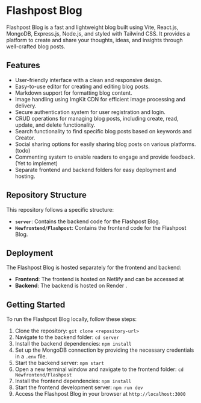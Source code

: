 # Flashpost Blog

Flashpost Blog is a fast and lightweight blog built using Vite, React.js, MongoDB, Express.js, Node.js, and styled with Tailwind CSS. It provides a platform to create and share your thoughts, ideas, and insights through well-crafted blog posts.

## Features

- User-friendly interface with a clean and responsive design.
- Easy-to-use editor for creating and editing blog posts.
- Markdown support for formatting blog content.
- Image handling using ImgKit CDN for efficient image processing and delivery.
- Secure authentication system for user registration and login.
- CRUD operations for managing blog posts, including create, read, update, and delete functionality.
- Search functionality to find specific blog posts based on keywords and Creator.
- Social sharing options for easily sharing blog posts on various platforms. (todo)
- Commenting system to enable readers to engage and provide feedback. (Yet to implemet)
- Separate frontend and backend folders for easy deployment and hosting.

## Repository Structure

This repository follows a specific structure:

- **`server`**: Contains the backend code for the Flashpost Blog.
- **`Newfrontend/Flashpost`**: Contains the frontend code for the Flashpost Blog.

## Deployment

The Flashpost Blog is hosted separately for the frontend and backend:

- **Frontend**: The frontend is hosted on Netlify and can be accessed at 
- **Backend**: The backend is hosted on Render .
## Getting Started

To run the Flashpost Blog locally, follow these steps:

1. Clone the repository: `git clone <repository-url>`
2. Navigate to the backend folder: `cd server`
3. Install the backend dependencies: `npm install`
4. Set up the MongoDB connection by providing the necessary credentials in a `.env` file.
5. Start the backend server: `npm start`
6. Open a new terminal window and navigate to the frontend folder: `cd Newfrontend/Flashpost`
7. Install the frontend dependencies: `npm install`
8. Start the frontend development server: `npm run dev`
9. Access the Flashpost Blog in your browser at `http://localhost:3000`


